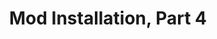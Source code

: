 ---
title: "Mod Installation, Part 4"
weight: 6
type: docs
description: >
  Installation instructions for Steps 32-40.
---